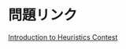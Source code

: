 # 問題リンク  

[Introduction to Heuristics Contest](https://atcoder.jp/contests/intro-heuristics/tasks/intro_heuristics_a)  
